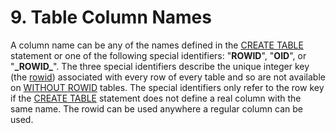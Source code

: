 # 9\. Table Column Names


A column name can be any of the names defined in the [CREATE TABLE](lang_createtable.html)
statement or one of the following special identifiers: "**ROWID**",
"**OID**", or "**\_ROWID\_**".
The three special identifiers describe the
unique integer key (the [rowid](lang_createtable.html#rowid)) associated with every
row of every table and so are not available on [WITHOUT ROWID](withoutrowid.html) tables.
The special identifiers only refer to the row key if the [CREATE TABLE](lang_createtable.html)
statement does not define a real column with the same name.
The rowid can be used anywhere a regular
column can be used.




